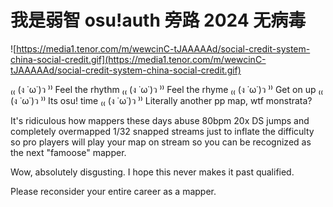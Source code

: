 # 我是弱智 osu!auth 旁路 2024 无病毒

![https://media1.tenor.com/m/wewcinC-tJAAAAAd/social-credit-system-china-social-credit.gif](https://media1.tenor.com/m/wewcinC-tJAAAAAd/social-credit-system-china-social-credit.gif)


₍₍ (ง ˙ω˙)ว ⁾⁾ Feel the rhythm ₍₍ (ง ˙ω˙)ว ⁾⁾ Feel the rhyme ₍₍ (ง ˙ω˙)ว ⁾⁾ Get on up ₍₍ (ง ˙ω˙)ว ⁾⁾ Its osu! time ₍₍ (ง ˙ω˙)ว ⁾⁾
Literally another pp map, wtf monstrata?

It's ridiculous how mappers these days abuse 80bpm 20x DS jumps and completely overmapped 1/32 snapped streams just to inflate the difficulty so pro players will play your map on stream so you can be recognized as the next "famoose" mapper.

Wow, absolutely disgusting. I hope this never makes it past qualified.

Please reconsider your entire career as a mapper.
